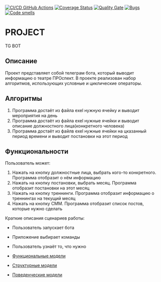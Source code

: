 [![CI/CD GitHub Actions](https://github.com/sinseiwas/PROspekt_bot/actions/workflows/main.yml/badge.svg)](https://github.com/sinseiwas/PROspekt_bot/actions/workflows/test-action.yml)
[![Coverage Status](https://coveralls.io/repos/sinseiwas/PROspekt_bot/badge.svg?branch=master)](https://coveralls.io/github/sinseiwas/PROspekt_bot?branch=master)
[![Quality Gate](https://sonarcloud.io/api/project_badges/measure?project=sinseiwas_PROspekt_bot&metric=alert_status)](https://sonarcloud.io/dashboard?id=sinseiwas_PROspekt_bot)
[![Bugs](https://sonarcloud.io/api/project_badges/measure?project=seekerk_ctest&metric=bugs)](https://sonarcloud.io/summary/new_code?id=seekerk_ctest)
[![Code smells](https://sonarcloud.io/api/project_badges/measure?project=sinseiwas_PROspekt_bot&metric=code_smells)](https://sonarcloud.io/dashboard?id=sinseiwas_PROspekt_bot)


# PROJECT
TG BOT


## Описание
Проект представляет собой телеграм бота, который выводит информацию о театре ПРОспект. В проекте реализован набор алгоритмов, использующих условные и циклические операторы.

## Алгоритмы
1. Программа достаёт из файла exel нужную ячейку и выводит мероприятия на день
3. Программа достаёт из файла exel нужные ячейки и выводит описание должностного лица(конкретного человека)
4. Программа достаёт из файлв exel нужные ячейки на цказанный период времени и выводит постановки на этот период

## Функциональности
Пользователь может:
1. Нажать на кнопку должностные лица, выбрать кого-то конкретного. Программа отобразит о нём информацию
2. Нажать на кнопку постановки, выбрать месяц. Программа отобразит постановки на этот месяц
3. Нажать на кнопку треннинги. Программа отобразит информацию о треннингах на текущий месяц
4. Нажать на кнопку СММ. Программа отобразит список постов, которые нужно сделать


Краткие описания сценариев работы:
- Пользователь запускает бота
- Приложение выбирает команды
- Пользователь узнаёт то, что нужно

- [Функциональные модели](docs/functions.md)
- [Структурные модели](docs/struct.md)
- [Поведенческие модели](docs/behavior.md)